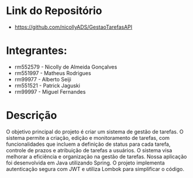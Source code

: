 # Link do Repositório
- https://github.com/nicollyADS/GestaoTarefasAPI

# Integrantes:
- rm552579 - Nicolly de Almeida Gonçalves
- rm551997 - Matheus Rodrigues
- rm99977 - Alberto Seiji
- rm551521 - Patrick Jaguski
- rm99997 - Miguel Fernandes

# Descrição 
O objetivo principal do projeto é criar um sistema de gestão de tarefas. O sistema permite a criação, edição e monitoramento de tarefas, com funcionalidades que incluem a definição de status para cada tarefa, controle de prazos e atribuição de tarefas a usuários. O sistema visa melhorar a eficiência e organização na gestão de tarefas.
Nossa aplicação foi desenvolvida em Java utilizando Spring. O projeto implementa autenticação segura com JWT e utiliza Lombok para simplificar o código.
